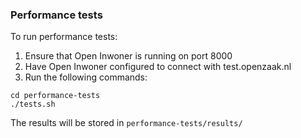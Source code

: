 ### Performance tests

To run performance tests:
1. Ensure that Open Inwoner is running on port 8000
2. Have Open Inwoner configured to connect with test.openzaak.nl
3. Run the following commands:

```code
cd performance-tests
./tests.sh
```

The results will be stored in `performance-tests/results/`